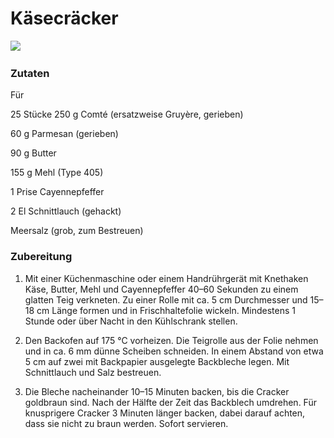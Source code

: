 # Käsecräcker

![](..\_bilder\KäseCräckerEssenTrinken.png)

### Zutaten

Für

25 Stücke 
250 g Comté (ersatzweise Gruyère, gerieben)

60 g Parmesan (gerieben)

90 g Butter

155 g Mehl (Type 405)

1 Prise Cayennepfeffer

2 El Schnittlauch (gehackt)

Meersalz (grob, zum Bestreuen)

### Zubereitung

1. Mit einer Küchenmaschine oder einem Handrührgerät mit Knethaken Käse, 
   Butter, Mehl und Cayennepfeffer 40–60 Sekunden zu einem glatten Teig 
   verkneten. Zu einer Rolle mit ca. 5 cm Durchmesser und 15–18 cm Länge 
   formen und in Frischhaltefolie wickeln. Mindestens 1 Stunde oder über 
   Nacht in den Kühlschrank stellen.

2. Den Backofen auf 175 °C vorheizen. Die Teigrolle aus der Folie nehmen 
   und in ca. 6 mm dünne Scheiben schneiden. In einem Abstand von etwa 5 cm
   auf zwei mit Backpapier ausgelegte Backbleche legen. Mit Schnittlauch 
   und Salz bestreuen.

3. Die Bleche nacheinander 10–15 Minuten backen, bis die Cracker goldbraun
   sind. Nach der Hälfte der Zeit das Backblech umdrehen. Für knusprigere
   Cracker 3 Minuten länger backen, dabei darauf achten, dass sie nicht zu
   braun werden. Sofort servieren.
